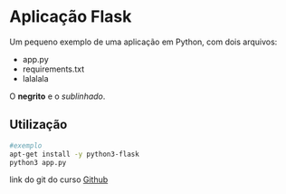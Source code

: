 # Aplicação Flask

Um pequeno exemplo de uma aplicação em Python, com dois arquivos:

- app.py
- requirements.txt
- lalalala

O **negrito** e o *sublinhado*.

## Utilização

``` bash
#exemplo
apt-get install -y python3-flask
python3 app.py
```


link do git do curso  [Github](https://github.com/4linux/4525)
